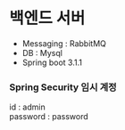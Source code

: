 # 백엔드 서버

- Messaging : RabbitMQ  
- DB : Mysql  
- Spring boot 3.1.1  

### Spring Security 임시 계정
id : admin  
password : password  